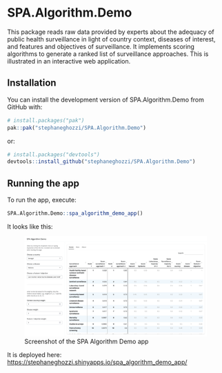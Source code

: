 
<!-- README.md is generated from README.Rmd. Please edit that file -->

# SPA.Algorithm.Demo

<!-- badges: start -->
<!-- badges: end -->

This package reads raw data provided by experts about the adequacy of
public health surveillance in light of country context, diseases of
interest, and features and objectives of surveillance. It implements
scoring algorithms to generate a ranked list of surveillance approaches.
This is illustrated in an interactive web application.

## Installation

You can install the development version of SPA.Algorithm.Demo from
GitHub with:

``` r
# install.packages("pak")
pak::pak("stephaneghozzi/SPA.Algorithm.Demo")
```

or:

``` r
# install.packages("devtools")
devtools::install_github("stephaneghozzi/SPA.Algorithm.Demo")
```

## Running the app

To run the app, execute:

``` r
SPA.Algorithm.Demo::spa_algorithm_demo_app()
```

It looks like this:

<figure>
<img src="man/figures/screenshot_spa_algorithm_demo_app.png"
alt="Screenshot of the SPA Algorithm Demo app" />
<figcaption aria-hidden="true">Screenshot of the SPA Algorithm Demo
app</figcaption>
</figure>

It is deployed here:
<https://stephaneghozzi.shinyapps.io/spa_algorithm_demo_app/>
